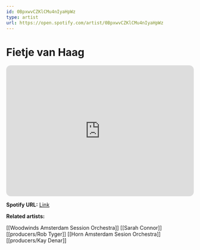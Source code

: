 ```yaml
---
id: 0BpxwvCZKlCMu4nIyaHpWz
type: artist
url: https://open.spotify.com/artist/0BpxwvCZKlCMu4nIyaHpWz
---
```

# Fietje van Haag

<iframe style="border-radius:12px" src="https://open.spotify.com/embed/artist/0BpxwvCZKlCMu4nIyaHpWz" width="100%" height="352" frameBorder="0" allowfullscreen="" allow="autoplay; clipboard-write; encrypted-media; fullscreen; picture-in-picture" loading="lazy"></iframe>

**Spotify URL:** [Link](https://open.spotify.com/artist/0BpxwvCZKlCMu4nIyaHpWz)

**Related artists:**

[[Woodwinds Amsterdam Session Orchestra]]
[[Sarah Connor]]
[[producers/Rob Tyger]]
[[Horn Amsterdam Sesion Orchestra]]
[[producers/Kay Denar]]
